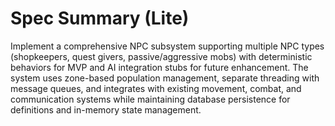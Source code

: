 # Spec Summary (Lite)

Implement a comprehensive NPC subsystem supporting multiple NPC types (shopkeepers, quest givers, passive/aggressive mobs) with deterministic behaviors for MVP and AI integration stubs for future enhancement. The system uses zone-based population management, separate threading with message queues, and integrates with existing movement, combat, and communication systems while maintaining database persistence for definitions and in-memory state management.
